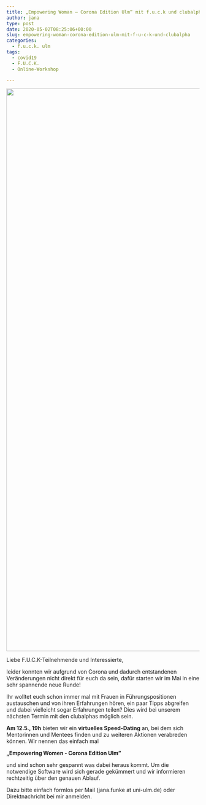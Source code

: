 ```yaml
---
title: „Empowering Woman – Corona Edition Ulm“ mit f.u.c.k und clubalpha
author: jana
type: post
date: 2020-05-02T08:25:06+00:00
slug: empowering-woman-corona-edition-ulm-mit-f-u-c-k-und-clubalpha
categories:
  - f.u.c.k. ulm
tags:
  - covid19
  - F.U.C.K.
  - Online-Workshop

---
```

<img loading="lazy" class="alignnone size-full wp-image-1667" src="/wp-content/uploads/2020/04/Unbenanntes_Projekt.jpg" alt="" width="2218" height="1466" srcset="/wp-content/uploads/2020/04/Unbenanntes_Projekt.jpg 2218w, /wp-content/uploads/2020/04/Unbenanntes_Projekt-300x198.jpg 300w, /wp-content/uploads/2020/04/Unbenanntes_Projekt-1024x677.jpg 1024w, /wp-content/uploads/2020/04/Unbenanntes_Projekt-768x508.jpg 768w, /wp-content/uploads/2020/04/Unbenanntes_Projekt-1536x1015.jpg 1536w, /wp-content/uploads/2020/04/Unbenanntes_Projekt-2048x1354.jpg 2048w, /wp-content/uploads/2020/04/Unbenanntes_Projekt-1200x793.jpg 1200w" sizes="(max-width: 709px) 85vw, (max-width: 909px) 67vw, (max-width: 1362px) 62vw, 840px" />

Liebe F.U.C.K-Teilnehmende und Interessierte,

leider konnten wir aufgrund von Corona und dadurch entstandenen Veränderungen nicht direkt für euch da sein, dafür starten wir im Mai in eine sehr spannende neue Runde!

Ihr wolltet euch schon immer mal mit Frauen in Führungspositionen austauschen und von ihren Erfahrungen hören, ein paar Tipps abgreifen und dabei vielleicht sogar Erfahrungen teilen? Dies wird bei unserem nächsten Termin mit den clubalphas möglich sein.

**Am 12.5., 19h** bieten wir ein **virtuelles Speed-Dating** an, bei dem sich Mentorinnen und Mentees finden und zu weiteren Aktionen verabreden können. Wir nennen das einfach mal

**„Empowering Women - Corona Edition Ulm”**

und sind schon sehr gespannt was dabei heraus kommt. Um die notwendige Software wird sich gerade gekümmert und wir informieren rechtzeitig über den genauen Ablauf.

Dazu bitte einfach formlos per Mail (jana.funke at uni-ulm.de) oder Direktnachricht bei mir anmelden.
